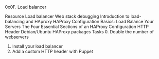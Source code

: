 0x0F. Load balancer

Resource
Load balancer
Web stack debugging
Introduction to load-balancing and HAproxy
HAProxy Configuration Basics: Load Balance Your Servers
The Four Essential Sections of an HAProxy Configuration
HTTP Header
Debian/Ubuntu HAProxy packages
Tasks
0. Double the number of webservers
1. Install your load balancer
2. Add a custom HTTP header with Puppet
